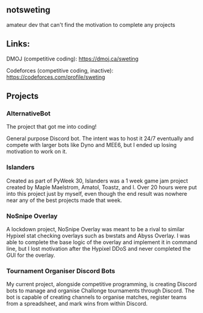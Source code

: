 notsweting
-----

amateur dev that can't find the motivation to complete any projects

Links:
-----

DMOJ (competitive coding): https://dmoj.ca/sweting

Codeforces (competitive coding, inactive): https://codeforces.com/profile/sweting

Projects
-----
### AlternativeBot
The project that got me into coding!

General purpose Discord bot. The intent was to host it 24/7 eventually and compete with larger bots like Dyno and MEE6, but I ended up losing motivation to work on it.

### Islanders
Created as part of PyWeek 30, Islanders was a 1 week game jam project created by Maple Maelstrom, Amatol, Toastz, and I. Over 20 hours were put into this project just by myself, even though the end result was nowhere near any of the best projects made that week.

### NoSnipe Overlay
A lockdown project, NoSnipe Overlay was meant to be a rival to similar Hypixel stat checking overlays such as bwstats and Abyss Overlay. I was able to complete the base logic of the overlay and implement it in command line, but I lost motivation after the Hypixel DDoS and never completed the GUI for the overlay.

### Tournament Organiser Discord Bots
My current project, alongside competitive programming, is creating Discord bots to manage and organise Challonge tournaments through Discord. The bot is capable of creating channels to organise matches, register teams from a spreadsheet, and mark wins from within Discord.
